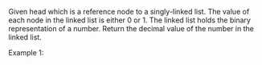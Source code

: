 Given head which is a reference node to a singly-linked list. The value of each node in the linked list is either 0 or 1. The linked list holds the binary representation of a number. 
Return the decimal value of the number in the linked list.

Example 1:

